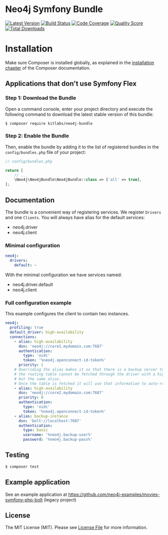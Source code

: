 # Neo4j Symfony Bundle

[![Latest Version](https://img.shields.io/github/release/neo4j-contrib/neo4j-symfony.svg?style=flat-square)](https://github.com/neo4j-contrib/neo4j-symfony/releases)
[![Build Status](https://img.shields.io/travis/neo4j-contrib/neo4j-symfony/master.svg?style=flat-square)](https://travis-ci.org/neo4j-contrib/neo4j-symfony)
[![Code Coverage](https://img.shields.io/scrutinizer/coverage/g/neo4j-contrib/neo4j-symfony.svg?style=flat-square)](https://scrutinizer-ci.com/g/neo4j-contrib/neo4j-symfony)
[![Quality Score](https://img.shields.io/scrutinizer/g/neo4j-contrib/neo4j-symfony.svg?style=flat-square)](https://scrutinizer-ci.com/g/neo4j-contrib/neo4j-symfony)
[![Total Downloads](https://img.shields.io/packagist/dt/neo4j/neo4j-bundle.svg?style=flat-square)](https://packagist.org/packages/neo4j/neo4j-bundle)


Installation
============

Make sure Composer is installed globally, as explained in the
[installation chapter](https://getcomposer.org/doc/00-intro.md)
of the Composer documentation.

Applications that don't use Symfony Flex
----------------------------------------

### Step 1: Download the Bundle

Open a command console, enter your project directory and execute the
following command to download the latest stable version of this bundle:

```console
$ composer require kitlabs/neo4j-bundle
```

### Step 2: Enable the Bundle

Then, enable the bundle by adding it to the list of registered bundles
in the `config/bundles.php` file of your project:

```php
// config/bundles.php

return [
    // ...
    \Neo4j\Neo4jBundle\Neo4jBundle::class => ['all' => true],
];
```

## Documentation

The bundle is a convenient way of registering services. We register `Drivers` and one
`Clients`. You will always have alias for the default services:

 * neo4j.driver
 * neo4j.client


### Minimal configuration

```yaml
neo4j:
  drivers:
    default: ~
```

With the minimal configuration we have services named:
 * neo4j.driver.default
 * neo4j.client

### Full configuration example

This example configures the client to contain two instances.

```yaml
neo4j:
  profiling: true
  default_driver: high-availability
  connections:
    - alias: high-availability
      dsn: 'neo4j://core1.mydomain.com:7687'
      authentication:
        type: 'oidc'
        token: '%neo4j.openconnect-id-token%'
      priority: 1
    # Overriding the alias makes it so that there is a backup server to use in case
    # the routing table cannot be fetched through the driver with a higher priority
    # but the same alias.
    # Once the table is fetched it will use that information to auto-route as usual.
    - alias: high-availability
      dsn: 'neo4j://core2.mydomain.com:7687'
      priority: 0
      authentication:
        type: 'oidc'
        token: '%neo4j.openconnect-id-token%'
    - alias: backup-instance
      dsn: 'bolt://localhost:7687'
      authentication:
        type: basic
        username: '%neo4j.backup-user%'
        password: '%neo4j.backup-pass%'
```

## Testing

``` bash
$ composer test
```

## Example application

See an example application at https://github.com/neo4j-examples/movies-symfony-php-bolt (legacy project)

## License

The MIT License (MIT). Please see [License File](../LICENSE) for more information.
